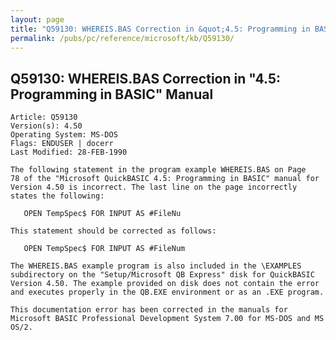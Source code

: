```yaml
---
layout: page
title: "Q59130: WHEREIS.BAS Correction in &quot;4.5: Programming in BASIC&quot; Manual"
permalink: /pubs/pc/reference/microsoft/kb/Q59130/
---
```


## Q59130: WHEREIS.BAS Correction in &quot;4.5: Programming in BASIC&quot; Manual

	Article: Q59130
	Version(s): 4.50
	Operating System: MS-DOS
	Flags: ENDUSER | docerr
	Last Modified: 28-FEB-1990
	
	The following statement in the program example WHEREIS.BAS on Page
	78 of the "Microsoft QuickBASIC 4.5: Programming in BASIC" manual for
	Version 4.50 is incorrect. The last line on the page incorrectly
	states the following:
	
	   OPEN TempSpec$ FOR INPUT AS #FileNu
	
	This statement should be corrected as follows:
	
	   OPEN TempSpec$ FOR INPUT AS #FileNum
	
	The WHEREIS.BAS example program is also included in the \EXAMPLES
	subdirectory on the "Setup/Microsoft QB Express" disk for QuickBASIC
	Version 4.50. The example provided on disk does not contain the error
	and executes properly in the QB.EXE environment or as an .EXE program.
	
	This documentation error has been corrected in the manuals for
	Microsoft BASIC Professional Development System 7.00 for MS-DOS and MS
	OS/2.

